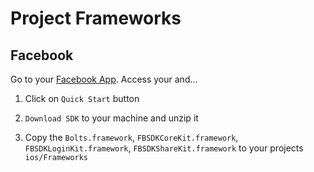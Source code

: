# Project Frameworks

## Facebook

Go to your [Facebook App](https://developers.facebook.com/apps). Access your and...

1. Click on `Quick Start` button

1. `Download SDK` to your machine and unzip it

1. Copy the `Bolts.framework`, `FBSDKCoreKit.framework`, `FBSDKLoginKit.framework`, `FBSDKShareKit.framework` to your projects `ios/Frameworks`
